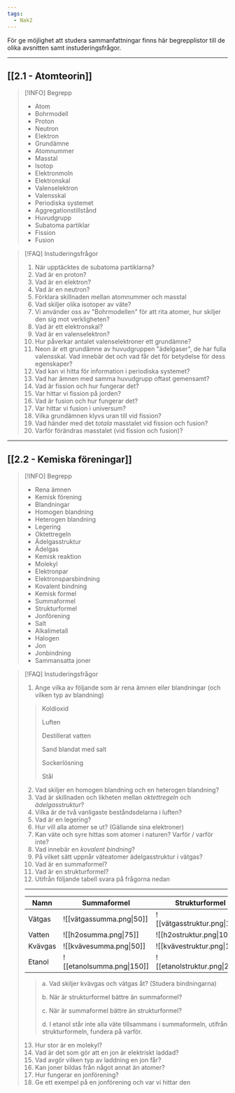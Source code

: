 ```yaml
---
tags:
  - Nak2
---
```


För ge möjlighet att studera sammanfattningar finns här begrepplistor till de olika avsnitten samt instuderingsfrågor.

---

## [[2.1 - Atomteorin]]

>[!INFO] Begrepp
>- Atom
>- Bohrmodell
>- Proton
>- Neutron
>- Elektron
>- Grundämne
>- Atomnummer
>- Masstal
>- Isotop
>- Elektronmoln
>- Elektronskal
>- Valenselektron
>- Valensskal
>- Periodiska systemet
>- Aggregationstillstånd
>- Huvudgrupp
>- Subatoma partiklar
>- Fission
>- Fusion


>[!FAQ] Instuderingsfrågor
>1. När upptäcktes de subatoma partiklarna?
>2.  Vad är en proton?
>3. Vad är en elektron?
>4. Vad är en neutron?
>5. Förklara skillnaden mellan atomnummer och masstal
>6. Vad skiljer olika isotoper av väte?
>7. Vi använder oss av "Bohrmodellen" för att rita atomer, hur skiljer den sig mot verkligheten?
>8. Vad är ett elektronskal?
>9. Vad är en valenselektron?
>10. Hur påverkar antalet valenselektroner ett grundämne?
>11. Neon är ett grundämne av huvudgruppen "ädelgaser", de har fulla valensskal. Vad innebär det och vad får det för betydelse för dess egenskaper?
>12. Vad kan vi hitta för information i periodiska systemet?
>13. Vad har ämnen med samma huvudgrupp oftast gemensamt?
>14. Vad är fission och hur fungerar det?
>15. Var hittar vi fission på jorden?
>16. Vad är fusion och hur fungerar det?
>17. Var hittar vi fusion i universum?
>18. Vilka grundämnen klyvs uran till vid fission?
>19. Vad händer med det *totala* masstalet vid fission och fusion?
>20. Varför förändras masstalet (vid fission och fusion)?



---

## [[2.2 - Kemiska föreningar]]


>[!INFO] Begrepp
>- Rena ämnen
>- Kemisk förening
>- Blandningar
>- Homogen blandning
>- Heterogen blandning
>- Legering
>- Oktettregeln
>- Ädelgasstruktur
>- Ädelgas
>- Kemisk reaktion
>- Molekyl
>- Elektronpar
>- Elektronsparsbindning
>- Kovalent bindning
>- Kemisk formel
>- Summaformel
>- Strukturformel
>- Jonförening
>- Salt
>- Alkalimetall
>- Halogen
>- Jon
>- Jonbindning
>- Sammansatta joner


>[!FAQ] Instuderingsfrågor
>1. Ange vilka av följande som är rena ämnen eller blandningar (och vilken typ av blandning)
>>Koldioxid
>>
>>Luften
>>
>>Destillerat vatten
>>
>> Sand blandat med salt
>> 
>>Sockerlösning
>>
>> Stål
>2. Vad skiljer en homogen blandning och en heterogen blandning?
>3. Vad är skillnaden och likheten mellan *oktettregeln* och *ädelgasstruktur*?
>4. Vilka är de två vanligaste beståndsdelarna i luften?
>5. Vad är en legering?
>6. Hur vill alla atomer se ut? (Gällande sina elektroner)
>7. Kan väte och syre hittas som atomer i naturen? Varför / varför inte?
>8. Vad innebär en *kovalent bindning*?
>9. På vilket sätt uppnår väteatomer ädelgasstruktur i vätgas?
>10. Vad är en summaformel?
>11. Vad är en strukturformel?
>12.  Utifrån följande tabell svara på frågorna nedan
>    ---
>    
>    
> | Namn    | Summaformel                               | Strukturformel                            |
> | ------- | ----------------------------------------- | ----------------------------------------- |
> | Vätgas  | ![[vätgassumma.png\|50]]  | ![[vätgasstruktur.png\|100]] |
> | Vatten  | ![[h2osumma.png\|75]]  | ![[h2ostruktur.png\|100]] |
> | Kvävgas | ![[kvävesumma.png\|50]]  | ![[kvävestruktur.png\|100]] |
> | Etanol  | ![[etanolsumma.png\|150]] | ![[etanolstruktur.png\|200]] |
> 
> > a. Vad skiljer kvävgas och vätgas åt? (Studera bindningarna)
> > 
> > b. När är strukturformel bättre än summaformel?
> > 
> > c. När är summaformel bättre än strukturformel?
> > 
> > d. I etanol står inte alla väte tillsammans i summaformeln, utifrån strukturformeln, fundera på varför.
> > 
> 
> 13.  Hur stor är en molekyl?
> 14. Vad är det som gör att en jon är elektriskt laddad?
> 15. Vad avgör vilken typ av laddning en jon får?
> 16. Kan joner bildas från något annat än atomer?
> 17. Hur fungerar en jonförening?
> 18. Ge ett exempel på en jonförening och var vi hittar den
> 





